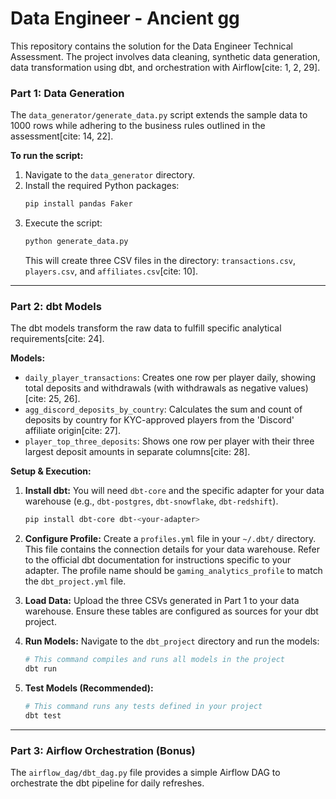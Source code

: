# Data Engineer - Ancient gg

This repository contains the solution for the Data Engineer Technical Assessment. The project involves data cleaning, synthetic data generation, data transformation using dbt, and orchestration with Airflow[cite: 1, 2, 29].
                  
### **Part 1: Data Generation**

The `data_generator/generate_data.py` script extends the sample data to 1000 rows while adhering to the business rules outlined in the assessment[cite: 14, 22].

**To run the script:**
1.  Navigate to the `data_generator` directory.
2.  Install the required Python packages:
    ```bash
    pip install pandas Faker
    ```
3.  Execute the script:
    ```bash
    python generate_data.py
    ```
    This will create three CSV files in the directory: `transactions.csv`, `players.csv`, and `affiliates.csv`[cite: 10].

---

### **Part 2: dbt Models**

The dbt models transform the raw data to fulfill specific analytical requirements[cite: 24].

**Models:**
* `daily_player_transactions`: Creates one row per player daily, showing total deposits and withdrawals (with withdrawals as negative values)[cite: 25, 26].
* `agg_discord_deposits_by_country`: Calculates the sum and count of deposits by country for KYC-approved players from the 'Discord' affiliate origin[cite: 27].
* `player_top_three_deposits`: Shows one row per player with their three largest deposit amounts in separate columns[cite: 28].

**Setup & Execution:**
1.  **Install dbt:** You will need `dbt-core` and the specific adapter for your data warehouse (e.g., `dbt-postgres`, `dbt-snowflake`, `dbt-redshift`).
    ```bash
    pip install dbt-core dbt-<your-adapter>
    ```
2.  **Configure Profile:** Create a `profiles.yml` file in your `~/.dbt/` directory. This file contains the connection details for your data warehouse. Refer to the official dbt documentation for instructions specific to your adapter. The profile name should be `gaming_analytics_profile` to match the `dbt_project.yml` file.

3.  **Load Data:** Upload the three CSVs generated in Part 1 to your data warehouse. Ensure these tables are configured as sources for your dbt project.

4.  **Run Models:** Navigate to the `dbt_project` directory and run the models:
    ```bash
    # This command compiles and runs all models in the project
    dbt run
    ```
5.  **Test Models (Recommended):**
    ```bash
    # This command runs any tests defined in your project
    dbt test
    ```

---

### **Part 3: Airflow Orchestration (Bonus)**

The `airflow_dag/dbt_dag.py` file provides a simple Airflow DAG to orchestrate the dbt pipeline for daily refreshes.

